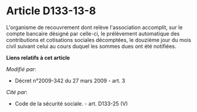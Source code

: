 # Article D133-13-8

L'organisme de recouvrement dont relève l'association accomplit, sur le compte bancaire désigné par celle-ci, le prélèvement
automatique des contributions et cotisations sociales décomptées,     le douzième jour du mois civil suivant celui au cours
duquel les sommes dues ont été notifiées.

**Liens relatifs à cet article**

_Modifié par_:

  - Décret n°2009-342 du 27 mars 2009 - art. 3

_Cité par_:

  - Code de la sécurité sociale. - art. D133-25 (V)
